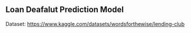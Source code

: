 ## Loan Deafalut Prediction Model

Dataset: https://www.kaggle.com/datasets/wordsforthewise/lending-club
